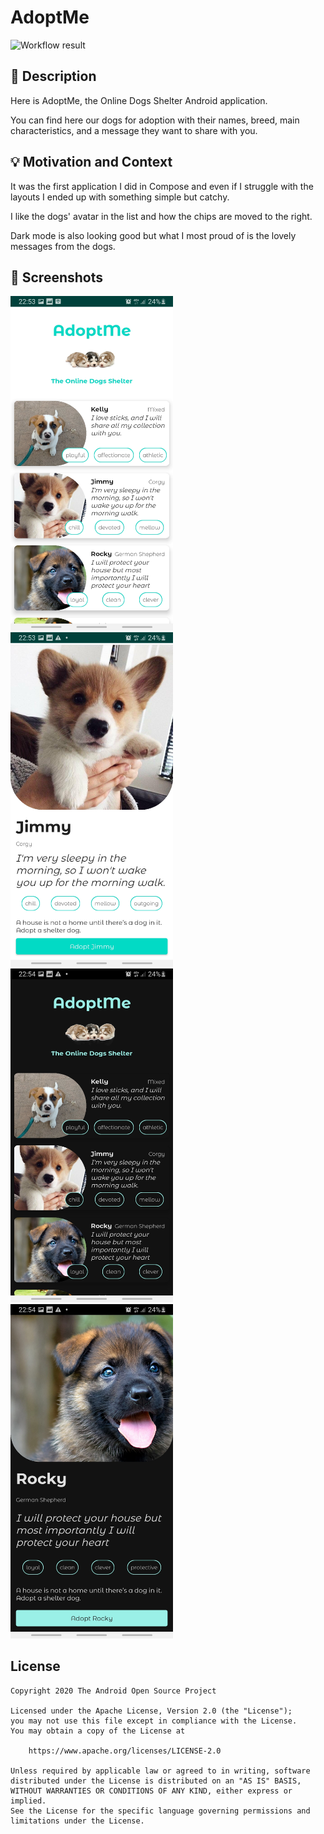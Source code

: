 # AdoptMe

![Workflow result](https://github.com/HugoMatilla/android-dev-challenge-compose-puppies/workflows/Check/badge.svg)

## :scroll: Description

Here is AdoptMe, the Online Dogs Shelter Android application.

You can find here our dogs for adoption with their names, breed, main characteristics, and a message they want to share
with you.

## :bulb: Motivation and Context

It was the first application I did in Compose and even if I struggle with the layouts I ended up with something simple
but catchy.

I like the dogs' avatar in the list and how the chips are moved to the right.

Dark mode is also looking good but what I most proud of is the lovely messages from the dogs.

## :camera_flash: Screenshots

<img src="/results/screenshot_1.png" width="260">&emsp;<img src="/results/screenshot_2.png" width="260">&emsp;
<img src="/results/screenshot_3.png" width="260">&emsp;<img src="/results/screenshot_4.png" width="260">

## License

```
Copyright 2020 The Android Open Source Project

Licensed under the Apache License, Version 2.0 (the "License");
you may not use this file except in compliance with the License.
You may obtain a copy of the License at

    https://www.apache.org/licenses/LICENSE-2.0

Unless required by applicable law or agreed to in writing, software
distributed under the License is distributed on an "AS IS" BASIS,
WITHOUT WARRANTIES OR CONDITIONS OF ANY KIND, either express or implied.
See the License for the specific language governing permissions and
limitations under the License.
```